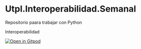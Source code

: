 # Utpl.Interoperabilidad.Semanal
Repositorio paara trabajar con Python



Interoperabilidad

[![Open in Gitpod](https://gitpod.io/button/open-in-gitpod.svg)](https://gitpod.io/#https://github.com/Edison-Achote/Utpl.Interoperabilidad.Semanal.git)
